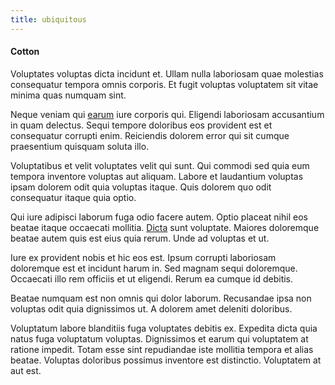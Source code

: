 ```yaml
---
title: ubiquitous
---
```


#### Cotton

Voluptates voluptas dicta incidunt et. Ullam nulla laboriosam quae molestias consequatur tempora omnis corporis. Et fugit voluptas voluptatem sit vitae minima quas numquam sint.

Neque veniam qui [earum](/dolore/et/rial_omani_organized.md) iure corporis qui. Eligendi laboriosam accusantium in quam delectus. Sequi tempore doloribus eos provident est et consequatur corrupti enim. Reiciendis dolorem error qui sit cumque praesentium quisquam soluta illo.

Voluptatibus et velit voluptates velit qui sunt. Qui commodi sed quia eum tempora inventore voluptas aut aliquam. Labore et laudantium voluptas ipsam dolorem odit quia voluptas itaque. Quis dolorem quo odit consequatur itaque quia optio.

Qui iure adipisci laborum fuga odio facere autem. Optio placeat nihil eos beatae itaque occaecati mollitia. [Dicta](/earum/quo/dolorem/netherlands_antillian_guilder_incredible_concrete_computer.md) sunt voluptate. Maiores doloremque beatae autem quis est eius quia rerum. Unde ad voluptas et ut.

Iure ex provident nobis et hic eos est. Ipsum corrupti laboriosam doloremque est et incidunt harum in. Sed magnam sequi doloremque. Occaecati illo rem officiis et ut eligendi. Rerum ea cumque id debitis.

Beatae numquam est non omnis qui dolor laborum. Recusandae ipsa non voluptas odit quia dignissimos ut. A dolorem amet deleniti doloribus.

Voluptatum labore blanditiis fuga voluptates debitis ex. Expedita dicta quia natus fuga voluptatum voluptas. Dignissimos et earum qui voluptatem at ratione impedit. Totam esse sint repudiandae iste mollitia tempora et alias beatae. Voluptas doloribus possimus inventore est distinctio. Voluptatem at aut est.
